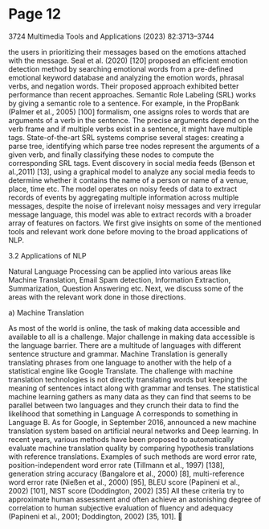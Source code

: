 # Page 12

3724                                            Multimedia Tools and Applications (2023) 82:3713–3744


the users in prioritizing their messages based on the emotions attached with the message. Seal
et al. (2020) [120] proposed an efficient emotion detection method by searching emotional
words from a pre-defined emotional keyword database and analyzing the emotion words,
phrasal verbs, and negation words. Their proposed approach exhibited better performance than
recent approaches.
    Semantic Role Labeling (SRL) works by giving a semantic role to a sentence. For example,
in the PropBank (Palmer et al., 2005) [100] formalism, one assigns roles to words that are
arguments of a verb in the sentence. The precise arguments depend on the verb frame and if
multiple verbs exist in a sentence, it might have multiple tags. State-of-the-art SRL systems
comprise several stages: creating a parse tree, identifying which parse tree nodes represent the
arguments of a given verb, and finally classifying these nodes to compute the corresponding
SRL tags.
    Event discovery in social media feeds (Benson et al.,2011) [13], using a graphical model to
analyze any social media feeds to determine whether it contains the name of a person or name
of a venue, place, time etc. The model operates on noisy feeds of data to extract records of
events by aggregating multiple information across multiple messages, despite the noise of
irrelevant noisy messages and very irregular message language, this model was able to extract
records with a broader array of features on factors.
    We first give insights on some of the mentioned tools and relevant work done before
moving to the broad applications of NLP.

3.2 Applications of NLP

Natural Language Processing can be applied into various areas like Machine Translation,
Email Spam detection, Information Extraction, Summarization, Question Answering etc. Next,
we discuss some of the areas with the relevant work done in those directions.

a) Machine Translation

As most of the world is online, the task of making data accessible and available to all is a
challenge. Major challenge in making data accessible is the language barrier. There are a
multitude of languages with different sentence structure and grammar. Machine Translation is
generally translating phrases from one language to another with the help of a statistical engine
like Google Translate. The challenge with machine translation technologies is not directly
translating words but keeping the meaning of sentences intact along with grammar and tenses.
The statistical machine learning gathers as many data as they can find that seems to be parallel
between two languages and they crunch their data to find the likelihood that something in
Language A corresponds to something in Language B. As for Google, in September 2016,
announced a new machine translation system based on artificial neural networks and Deep
learning. In recent years, various methods have been proposed to automatically evaluate
machine translation quality by comparing hypothesis translations with reference translations.
Examples of such methods are word error rate, position-independent word error rate (Tillmann
et al., 1997) [138], generation string accuracy (Bangalore et al., 2000) [8], multi-reference
word error rate (Nießen et al., 2000) [95], BLEU score (Papineni et al., 2002) [101], NIST
score (Doddington, 2002) [35] All these criteria try to approximate human assessment and
often achieve an astonishing degree of correlation to human subjective evaluation of fluency
and adequacy (Papineni et al., 2001; Doddington, 2002) [35, 101].
